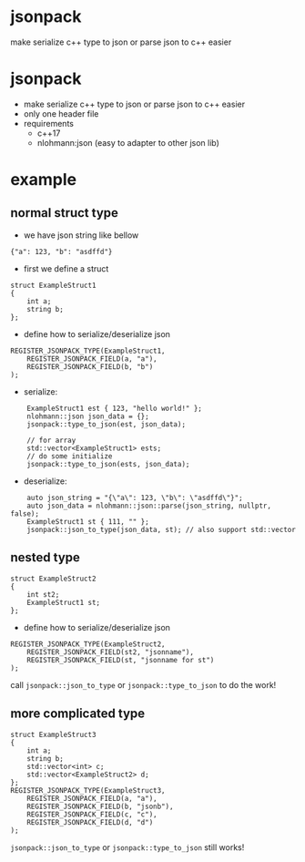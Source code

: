 # jsonpack
make serialize c++ type to json or parse json to c++ easier
# jsonpack

- make serialize c++ type to json or parse json to c++ easier
- only one header file 
- requirements
	- c++17 
	- nlohmann:json (easy to adapter  to  other json lib)

# example
## normal struct type
- we have json string like bellow
```
{"a": 123, "b": "asdffd"}
```
- first we define a struct 
```
struct ExampleStruct1 
{
	int a;
	string b;
};
```
- define how to serialize/deserialize json
```
REGISTER_JSONPACK_TYPE(ExampleStruct1,
	REGISTER_JSONPACK_FIELD(a, "a"),
	REGISTER_JSONPACK_FIELD(b, "b")
);
```
- serialize:
```
	ExampleStruct1 est { 123, "hello world!" };
	nlohmann::json json_data = {};
	jsonpack::type_to_json(est, json_data);
	
	// for array
	std::vector<ExampleStruct1> ests;
	// do some initialize
	jsonpack::type_to_json(ests, json_data);
```
- deserialize:
```
	auto json_string = "{\"a\": 123, \"b\": \"asdffd\"}";
	auto json_data = nlohmann::json::parse(json_string, nullptr, false);
	ExampleStruct1 st { 111, "" }; 
	jsonpack::json_to_type(json_data, st); // also support std::vector
```

## nested type
```
struct ExampleStruct2 
{
	int st2;
	ExampleStruct1 st;
};
```
- define how to serialize/deserialize json
```
REGISTER_JSONPACK_TYPE(ExampleStruct2,
	REGISTER_JSONPACK_FIELD(st2, "jsonname"),
	REGISTER_JSONPACK_FIELD(st, "jsonname for st")
);
```
call ```jsonpack::json_to_type``` or ```jsonpack::type_to_json``` to do the work!

## more complicated type
```
struct ExampleStruct3
{
	int a;
	string b;
	std::vector<int> c;
	std::vector<ExampleStruct2> d;
};
REGISTER_JSONPACK_TYPE(ExampleStruct3,
	REGISTER_JSONPACK_FIELD(a, "a"),
	REGISTER_JSONPACK_FIELD(b, "jsonb"),
	REGISTER_JSONPACK_FIELD(c, "c"),
	REGISTER_JSONPACK_FIELD(d, "d")
);
```
```jsonpack::json_to_type``` or ```jsonpack::type_to_json``` still works!
